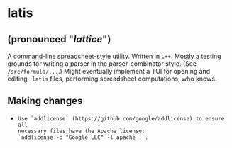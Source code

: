 # latis
## (pronounced "_lattice_")
A command-line spreadsheet-style utility. Written in `C++`. Mostly a testing
grounds for writing a parser in the parser-combinator style. (See
`/src/formula/...`.) Might eventually implement a TUI for opening and editing
`.latis` files, performing spreadsheet computations, who knows.

## Making changes

*     Use `addlicense` (https://github.com/google/addlicense) to ensure all
      necessary files have the Apache license:
      `addlicense -c "Google LLC" -l apache .`.
